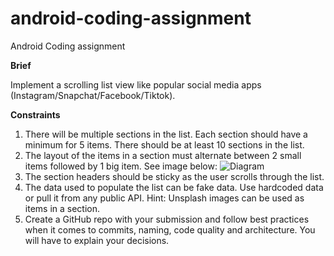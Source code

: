 # android-coding-assignment
Android Coding assignment

**Brief**

Implement a scrolling list view like popular social media apps (Instagram/Snapchat/Facebook/Tiktok).

**Constraints**
1) There will be multiple sections in the list. Each section should have a minimum for 5 items. There should be at least 10 sections in the list.
2) The layout of the items in a section must alternate between 2 small items followed by 1 big item. See image below:
![Diagram](https://user-images.githubusercontent.com/99666891/154279150-7428adcc-364b-4ba3-9a79-4e6b065c8102.png)
3) The section headers should be sticky as the user scrolls through the list.
4) The data used to populate the list can be fake data. Use hardcoded data or pull it from any public API. Hint: Unsplash images can be used as items in a section.
5) Create a GitHub repo with your submission and follow best practices when it comes to commits, naming, code quality and architecture. You will have to explain your decisions.
